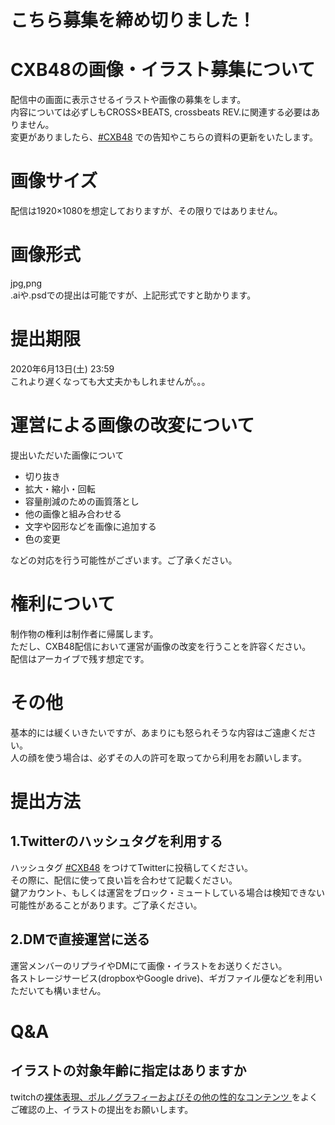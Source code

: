 # こちら募集を締め切りました！

# CXB48の画像・イラスト募集について
配信中の画面に表示させるイラストや画像の募集をします。  
内容については必ずしもCROSS×BEATS, crossbeats REV.に関連する必要はありません。  
変更がありましたら、[#CXB48](https://twitter.com/search?q=%23CXB48) での告知やこちらの資料の更新をいたします。

# 画像サイズ
配信は1920×1080を想定しておりますが、その限りではありません。

# 画像形式
jpg,png  
.aiや.psdでの提出は可能ですが、上記形式ですと助かります。

# 提出期限
2020年6月13日(土) 23:59  
これより遅くなっても大丈夫かもしれませんが。。。  

# 運営による画像の改変について
提出いただいた画像について
- 切り抜き
- 拡大・縮小・回転
- 容量削減のための画質落とし
- 他の画像と組み合わせる
- 文字や図形などを画像に追加する
- 色の変更

などの対応を行う可能性がございます。ご了承ください。

# 権利について
制作物の権利は制作者に帰属します。  
ただし、CXB48配信において運営が画像の改変を行うことを許容ください。  
配信はアーカイブで残す想定です。

# その他
基本的には緩くいきたいですが、あまりにも怒られそうな内容はご遠慮ください。  
人の顔を使う場合は、必ずその人の許可を取ってから利用をお願いします。

# 提出方法
## 1.Twitterのハッシュタグを利用する
ハッシュタグ [#CXB48](https://twitter.com/search?q=%23CXB48) をつけてTwitterに投稿してください。  
その際に、配信に使って良い旨を合わせて記載ください。  
鍵アカウント、もしくは運営をブロック・ミュートしている場合は検知できない可能性があることがあります。ご了承ください。

## 2.DMで直接運営に送る
運営メンバーのリプライやDMにて画像・イラストをお送りください。  
各ストレージサービス(dropboxやGoogle drive)、ギガファイル便などを利用いただいても構いません。

# Q&A

## イラストの対象年齢に指定はありますか
twitchの[裸体表現、ポルノグラフィーおよびその他の性的なコンテンツ
](https://www.twitch.tv/p/ja-jp/legal/community-guidelines/sexualcontent/)をよくご確認の上、イラストの提出をお願いします。  